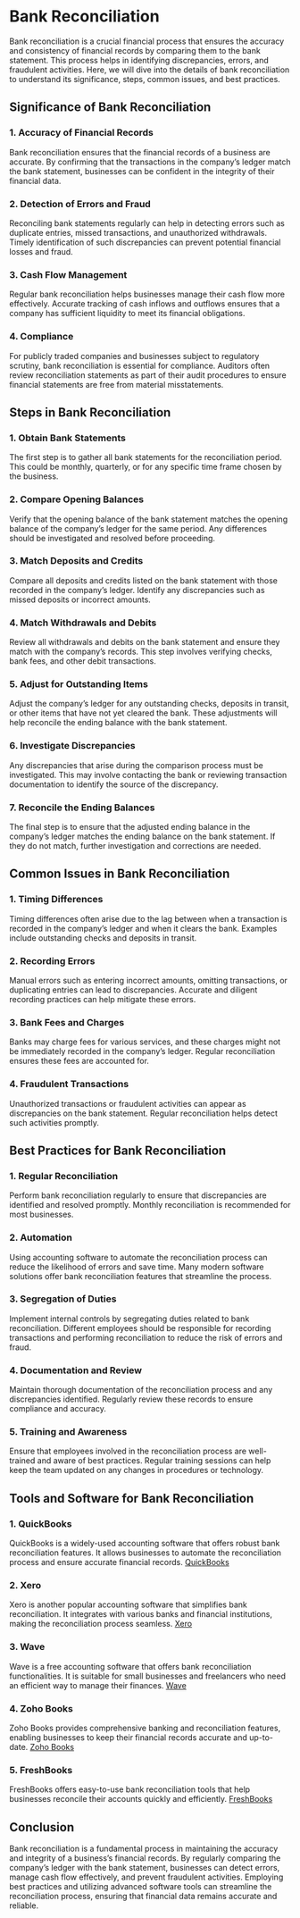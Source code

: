 # Bank Reconciliation

Bank reconciliation is a crucial financial process that ensures the accuracy and consistency of financial records by comparing them to the bank statement. This process helps in identifying discrepancies, errors, and fraudulent activities. Here, we will dive into the details of bank reconciliation to understand its significance, steps, common issues, and best practices.

## Significance of Bank Reconciliation

### 1. Accuracy of Financial Records
Bank reconciliation ensures that the financial records of a business are accurate. By confirming that the transactions in the company’s ledger match the bank statement, businesses can be confident in the integrity of their financial data.

### 2. Detection of Errors and Fraud
Reconciling bank statements regularly can help in detecting errors such as duplicate entries, missed transactions, and unauthorized withdrawals. Timely identification of such discrepancies can prevent potential financial losses and fraud.

### 3. Cash Flow Management
Regular bank reconciliation helps businesses manage their cash flow more effectively. Accurate tracking of cash inflows and outflows ensures that a company has sufficient liquidity to meet its financial obligations.

### 4. Compliance
For publicly traded companies and businesses subject to regulatory scrutiny, bank reconciliation is essential for compliance. Auditors often review reconciliation statements as part of their audit procedures to ensure financial statements are free from material misstatements.

## Steps in Bank Reconciliation

### 1. Obtain Bank Statements
The first step is to gather all bank statements for the reconciliation period. This could be monthly, quarterly, or for any specific time frame chosen by the business.

### 2. Compare Opening Balances
Verify that the opening balance of the bank statement matches the opening balance of the company’s ledger for the same period. Any differences should be investigated and resolved before proceeding.

### 3. Match Deposits and Credits
Compare all deposits and credits listed on the bank statement with those recorded in the company’s ledger. Identify any discrepancies such as missed deposits or incorrect amounts.

### 4. Match Withdrawals and Debits
Review all withdrawals and debits on the bank statement and ensure they match with the company’s records. This step involves verifying checks, bank fees, and other debit transactions.

### 5. Adjust for Outstanding Items
Adjust the company’s ledger for any outstanding checks, deposits in transit, or other items that have not yet cleared the bank. These adjustments will help reconcile the ending balance with the bank statement.

### 6. Investigate Discrepancies
Any discrepancies that arise during the comparison process must be investigated. This may involve contacting the bank or reviewing transaction documentation to identify the source of the discrepancy.

### 7. Reconcile the Ending Balances
The final step is to ensure that the adjusted ending balance in the company’s ledger matches the ending balance on the bank statement. If they do not match, further investigation and corrections are needed.

## Common Issues in Bank Reconciliation

### 1. Timing Differences
Timing differences often arise due to the lag between when a transaction is recorded in the company’s ledger and when it clears the bank. Examples include outstanding checks and deposits in transit.

### 2. Recording Errors
Manual errors such as entering incorrect amounts, omitting transactions, or duplicating entries can lead to discrepancies. Accurate and diligent recording practices can help mitigate these errors.

### 3. Bank Fees and Charges
Banks may charge fees for various services, and these charges might not be immediately recorded in the company’s ledger. Regular reconciliation ensures these fees are accounted for.

### 4. Fraudulent Transactions
Unauthorized transactions or fraudulent activities can appear as discrepancies on the bank statement. Regular reconciliation helps detect such activities promptly.

## Best Practices for Bank Reconciliation

### 1. Regular Reconciliation
Perform bank reconciliation regularly to ensure that discrepancies are identified and resolved promptly. Monthly reconciliation is recommended for most businesses.

### 2. Automation
Using accounting software to automate the reconciliation process can reduce the likelihood of errors and save time. Many modern software solutions offer bank reconciliation features that streamline the process.

### 3. Segregation of Duties
Implement internal controls by segregating duties related to bank reconciliation. Different employees should be responsible for recording transactions and performing reconciliation to reduce the risk of errors and fraud.

### 4. Documentation and Review
Maintain thorough documentation of the reconciliation process and any discrepancies identified. Regularly review these records to ensure compliance and accuracy.

### 5. Training and Awareness
Ensure that employees involved in the reconciliation process are well-trained and aware of best practices. Regular training sessions can help keep the team updated on any changes in procedures or technology.

## Tools and Software for Bank Reconciliation

### 1. QuickBooks
QuickBooks is a widely-used accounting software that offers robust bank reconciliation features. It allows businesses to automate the reconciliation process and ensure accurate financial records.
[QuickBooks](https://quickbooks.intuit.com/)

### 2. Xero
Xero is another popular accounting software that simplifies bank reconciliation. It integrates with various banks and financial institutions, making the reconciliation process seamless.
[Xero](https://www.xero.com/)

### 3. Wave
Wave is a free accounting software that offers bank reconciliation functionalities. It is suitable for small businesses and freelancers who need an efficient way to manage their finances.
[Wave](https://www.waveapps.com/)

### 4. Zoho Books
Zoho Books provides comprehensive banking and reconciliation features, enabling businesses to keep their financial records accurate and up-to-date.
[Zoho Books](https://www.zoho.com/us/books/)

### 5. FreshBooks
FreshBooks offers easy-to-use bank reconciliation tools that help businesses reconcile their accounts quickly and efficiently.
[FreshBooks](https://www.freshbooks.com/)

## Conclusion

Bank reconciliation is a fundamental process in maintaining the accuracy and integrity of a business’s financial records. By regularly comparing the company’s ledger with the bank statement, businesses can detect errors, manage cash flow effectively, and prevent fraudulent activities. Employing best practices and utilizing advanced software tools can streamline the reconciliation process, ensuring that financial data remains accurate and reliable.